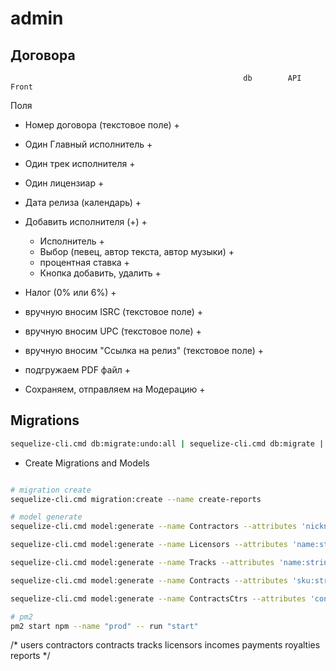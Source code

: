 # admin


## Договора
                                                        db        API         Front
Поля
- Номер договора (текстовое поле)                         +
- Один Главный исполнитель                                +
- Один трек исполнителя                                   +
- Один лицензиар                                          +
- Дата релиза (календарь)                                 +

- Добавить исполнителя (+)                                +
  - Исполнитель                                           +
  - Выбор (певец, автор текста, автор музыки)             +
  - процентная ставка                                     +
  - Кнопка добавить, удалить                              +

- Налог (0% или 6%)                                       +
- вручную вносим ISRC (текстовое поле)                    +
- вручную вносим UPC (текстовое поле)                     +
- вручную вносим "Ссылка на релиз" (текстовое поле)       +

-	подгружаем PDF файл                                     +
-	Сохраняем, отправляем на Модерацию                      +
 

## Migrations

```sh
sequelize-cli.cmd db:migrate:undo:all | sequelize-cli.cmd db:migrate | sequelize-cli.cmd db:seed:all
```

- Create Migrations and Models

```sh

# migration create
sequelize-cli.cmd migration:create --name create-reports

# model generate
sequelize-cli.cmd model:generate --name Contractors --attributes 'nickname:string,firstname:string,lastname:string,patronymic:string'

sequelize-cli.cmd model:generate --name Licensors --attributes 'name:string'

sequelize-cli.cmd model:generate --name Tracks --attributes 'name:string,contractorId:integer'

sequelize-cli.cmd model:generate --name Contracts --attributes 'sku:string, contractorId:integer, trackId:integer, LicensorId:integer, date:date, tax:integer, iscr:string, upc:string, link:string, file:string, moderated:integer'

sequelize-cli.cmd model:generate --name ContractsCtrs --attributes 'contractId:integer, contractorId:integer, type:string, percent:integer'

# pm2
pm2 start npm --name "prod" -- run "start"

```

  /*
  users
  contractors
  contracts
  tracks
  licensors
  incomes
  payments
  royalties
  reports
  */
